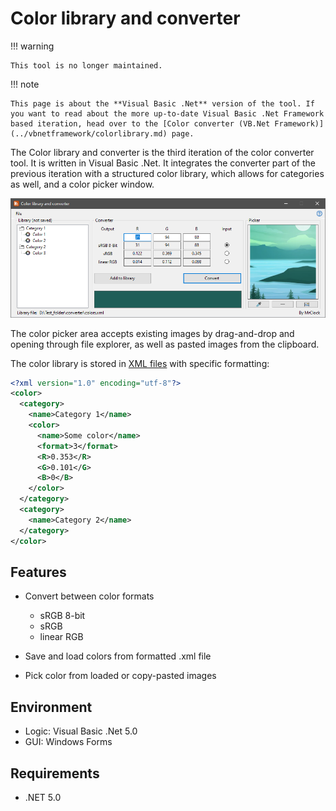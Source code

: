 # Color library and converter

!!! warning

	This tool is no longer maintained.
	
!!! note
	
	This page is about the **Visual Basic .Net** version of the tool. If you want to read about the more up-to-date Visual Basic .Net Framework based iteration, head over to the [Color converter (VB.Net Framework)](../vbnetframework/colorlibrary.md) page.

The Color library and converter is the third iteration of the color converter tool. It is written in Visual Basic .Net. It integrates the converter part of the previous iteration
with a structured color library, which allows for categories as well, and a color picker window.

![](img/image_2_1.png)

The color picker area accepts existing images by drag-and-drop and opening through file explorer, as well as pasted images from the clipboard.

The color library is stored in [XML files](../formats/libraryXML.md) with specific formatting:

``` xml
<?xml version="1.0" encoding="utf-8"?>
<color>
  <category>
	<name>Category 1</name>
	<color>
	  <name>Some color</name>
	  <format>3</format>
	  <R>0.353</R>
	  <G>0.101</G>
	  <B>0</B>
	</color>
  </category>
  <category>
	<name>Category 2</name>
  </category>
</color>
```

## Features

* Convert between color formats

	* sRGB 8-bit
	* sRGB
	* linear RGB
	
* Save and load colors from formatted .xml file

* Pick color from loaded or copy-pasted images

## Environment

* Logic:  Visual Basic .Net 5.0
* GUI:    Windows Forms

## Requirements

* .NET 5.0
